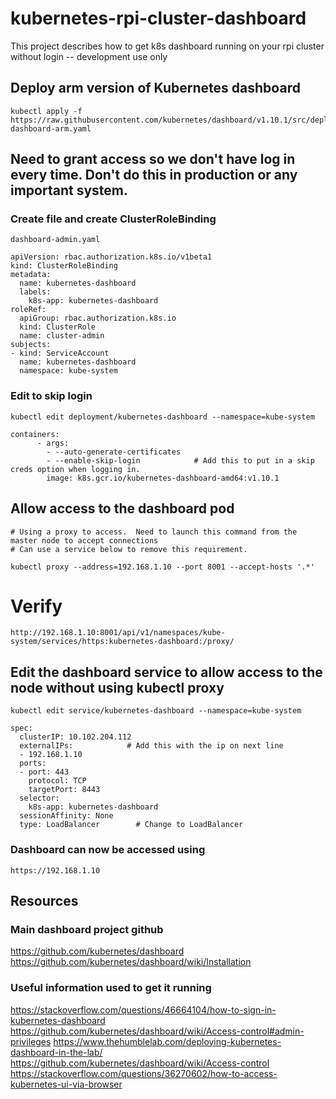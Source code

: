 # kubernetes-rpi-cluster-dashboard
This project describes how to get k8s dashboard running on your rpi cluster without login -- development use only

## Deploy arm version of Kubernetes dashboard

```
kubectl apply -f https://raw.githubusercontent.com/kubernetes/dashboard/v1.10.1/src/deploy/recommended/kubernetes-dashboard-arm.yaml
```

## Need to grant access so we don't have log in every time.  Don't do this in production or any important system.

### Create file and create ClusterRoleBinding

```
dashboard-admin.yaml

apiVersion: rbac.authorization.k8s.io/v1beta1
kind: ClusterRoleBinding
metadata:
  name: kubernetes-dashboard
  labels:
    k8s-app: kubernetes-dashboard
roleRef:
  apiGroup: rbac.authorization.k8s.io
  kind: ClusterRole
  name: cluster-admin
subjects:
- kind: ServiceAccount
  name: kubernetes-dashboard
  namespace: kube-system
```

### Edit to skip login

```
kubectl edit deployment/kubernetes-dashboard --namespace=kube-system
```

```
containers:
      - args:
        - --auto-generate-certificates
        - --enable-skip-login            # Add this to put in a skip creds option when logging in.
        image: k8s.gcr.io/kubernetes-dashboard-amd64:v1.10.1
```

## Allow access to the dashboard pod

```
# Using a proxy to access.  Need to launch this command from the master node to accept connections
# Can use a service below to remove this requirement.

kubectl proxy --address=192.168.1.10 --port 8001 --accept-hosts '.*'
```

# Verify

```
http://192.168.1.10:8001/api/v1/namespaces/kube-system/services/https:kubernetes-dashboard:/proxy/
```

## Edit the dashboard service to allow access to the node without using kubectl proxy

```
kubectl edit service/kubernetes-dashboard --namespace=kube-system
```

```
spec:
  clusterIP: 10.102.204.112
  externalIPs:            # Add this with the ip on next line
  - 192.168.1.10
  ports:
  - port: 443
    protocol: TCP
    targetPort: 8443
  selector:
    k8s-app: kubernetes-dashboard
  sessionAffinity: None
  type: LoadBalancer        # Change to LoadBalancer
```

### Dashboard can now be accessed using

```
https://192.168.1.10
```

## Resources

### Main dashboard project github

https://github.com/kubernetes/dashboard
https://github.com/kubernetes/dashboard/wiki/Installation

### Useful information used to get it running

https://stackoverflow.com/questions/46664104/how-to-sign-in-kubernetes-dashboard
https://github.com/kubernetes/dashboard/wiki/Access-control#admin-privileges
https://www.thehumblelab.com/deploying-kubernetes-dashboard-in-the-lab/
https://github.com/kubernetes/dashboard/wiki/Access-control
https://stackoverflow.com/questions/36270602/how-to-access-kubernetes-ui-via-browser
